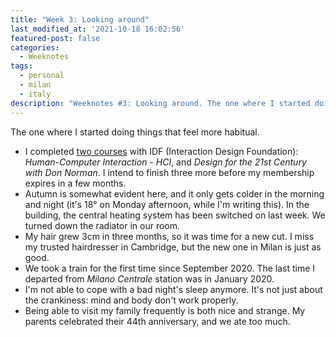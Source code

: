 ```yaml
---
title: "Week 3: Looking around"
last_modified_at: '2021-10-18 16:02:56'
featured-post: false
categories:
  - Weeknotes
tags:
  - personal
  - milan
  - italy
description: "Weeknotes #3: Looking around. The one where I started doing things that feel more habitual."
---
```

<p class="lead">The one where I started doing things that feel more habitual.</p>

<!--more-->

<ul class="smd-ul">
  <li>I completed <a href="https://silviamaggidesign.com/about-silviamaggi-ux-designer/">two courses</a> with IDF (Interaction Design Foundation): <em>Human-Computer Interaction - HCI</em>, and <em>Design for the 21st Century with Don Norman</em>. I intend to finish three more before my membership expires in a few months.</li>
  <li>Autumn is somewhat evident here, and it only gets colder in the morning and night (it's 18&deg; on Monday afternoon, while I'm writing this). In the building, the central heating system has been switched on last week. We turned down the radiator in our room.</li>
  <li>My hair grew 3cm in three months, so it was time for a new cut. I miss my trusted hairdresser in Cambridge, but the new one in Milan is just as good.</li>
  <li>We took a train for the first time since September 2020. The last time I departed from <em>Milano Centrale</em> station was in January 2020.</li>
  <li>I'm not able to cope with a bad night's sleep anymore. It's not just about the crankiness: mind and body don't work properly.</li>
  <li>Being able to visit my family frequently is both nice and strange. My parents celebrated their 44th anniversary, and we ate too much.</li>
</ul>